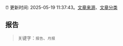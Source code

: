 :alarm_clock: 更新时间: 2025-05-19 11:37:43。[文章来源](/README.md)、[文章分类](/TAGS.md)

## 报告


> 关键字：`报告`、`月报`



